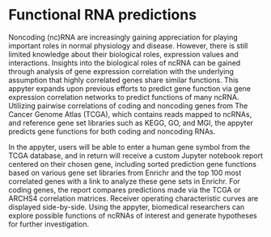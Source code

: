 # Functional RNA predictions 

Noncoding (nc)RNA are increasingly gaining appreciation for playing important roles in normal physiology and disease. However, there is still limited knowledge about their biological roles, expression values and interactions. Insights into the biological roles of ncRNA can be gained through analysis of gene expression correlation with the underlying assumption that highly correlated genes share similar functions. This appyter expands upon previous efforts to predict gene function via gene expression correlation networks to predict functions of many ncRNA. Utilizing pairwise correlations of coding and noncoding genes from The Cancer Genome Atlas (TCGA), which contains reads mapped to ncRNAs, and reference gene set libraries such as KEGG, GO, and MGI, the appyter predicts gene functions for both coding and noncoding RNAs.

In the appyter, users will be able to enter a human gene symbol from the TCGA database, and in return will receive a custom Jupyter notebook report centered on their chosen gene, including sorted prediction gene functions based on various gene set libraries from Enrichr and the top 100 most correlated genes with a link to analyze these gene sets in Enrichr. For coding genes, the report compares predictions made via the TCGA or ARCHS4 correlation matrices. Receiver operating characteristic curves are displayed side-by-side. Using the appyter, biomedical researchers can explore possible functions of ncRNAs of interest and generate hypotheses for further investigation.
